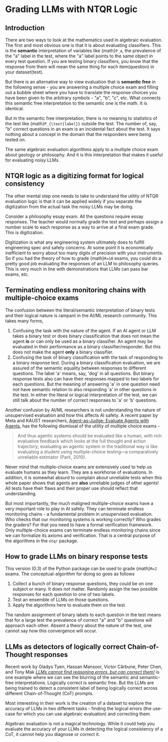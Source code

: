 # Grading LLMs with NTQR Logic

## Introduction

There are two ways to look at the mathematics used in algebraic evaluation.
The first and most obvious one is that it is about evaluating classifiers.
This is the **semantic** interpretation of variables like {math}`P_a`,
the prevalence of the "a" label in the test, where the "a" label points
to the same object in every test question. If you are testing binary
classifiers, you know that the response from them will mean the same thing
for each item(question) in your dataset(test).

But there is an alternative way to view evaluation that is **semantic free**
in the following sense - you are answering a multiple choice exam and filling
out a bubble sheet where you have to translate the response choices you have
been given to the arbitrary symbols - "a", "b", "c", etc. What connects this
semantic free interpretation to the semantic one is the math. It is identical.

But in the semantic free interpretation, there is no meaning to statistics of
the test like {math}`P_{\text{label}}` outside the test. The number of, say,
"b" correct questions in an exam is an incidental fact about the test. It says
nothing about a concept in the domain that the responders were being tested
on.

The same algebraic evaluation algorithms apply to a multiple choice exam about
geology or philosophy. And it is this interpretation that makes it useful
for evaluating noisy LLMs.

## NTQR logic as a digitizing format for logical consistency

The other mental step one needs to take to understand the utility of NTQR
evaluation logic is that it can be applied widely if you separate the
digitization from the actual task the noisy LLMs may be doing.

Consider a philosophy essay exam. All the questions require essay responses.
The teacher would normally grade the test and perhaps assign a number scale
to each response as a way to arrive at a final exam grade. This is
digitization.

Digitization is what any engineering system ultimately does to fulfill
engineering spec and safety concerns. At some point it is economically
inefficient to worry about too many digits of precision with your instruments.
So if you had the theory of how to grade {math}`R=10` exams, you could
do a pretty good job evaluating the responses of an LLM to philosophy queries.
This is very much in line with demonstrations that LLMs can pass bar
exams, etc.

## Terminating endless monitoring chains with multiple-choice exams

The confusion between the literal/semantic interpretation of binary tests and
their logical nature is rampant in the AI/ML research community. This takes many
forms,
1. Confusing the task with the nature of the agent. If an AI agent or LLM takes a binary test or does binary classification that does not mean the agent **is** or can only be used as a binary classifier. An agent may be evaluated in their performance as a binary classifier/responder. But this does not make the agent **only** a binary classifier.
2. Confusing the task of binary classification with the task of responding to a binary response test. During a binary classification evaluation, we are assured of the semantic equality between responses to different questions. The label 'a' means, say, 'dog' in all questions. But binary response tests also can have their responses mapped to two labels for each questions. But the meaning of answering 'a' in one question need not have semantic relation to also responding 'a' in other questions in the test. In either the literal or logical interpretation of the test, we can still talk about the number of correct responses to 'a' or 'b' questions.

Another confusion by AI/ML researchers is not understanding the nature of unsupervised evaluation and how this affects AI safety. A recent paper 
by Meta and KAUST researchers, [Agent-as-Judge: Evaluate Agents with Agents](https://arxiv.org/abs/2410.10934), has the following dismissal of 
the utility of multiple choice exams -

> And thus agentic systems should be evaluated like a human, with
> rich evaluative feedback which looks at the full thought and action trajectory; evaluating an agentic system
> in the traditional way is like evaluating a student using multiple-choice testing—a comparatively unreliable
> estimator (Park, 2010).

Never mind that multiple-choice exams are extensively used to help us evaluate humans as they learn. They are a workhorse of evaluations.
In addition, it is somewhat absurd to complain about unreliable tests when this whole paper shows that agents are **also** unreliable judges
of other agents! All tests have their flaws and their proper use should reflect that understanding.

But most importantly, the much maligned multiple-choice exams have a very important role to play in AI safety. They can terminate endless
monitoring chains - a fundamental problem in unsupervised evaluation. Who checks that our monitoring systems is working correctly? Who grades
the graders? For that you need to have a formal verification framework. Only multiple-choice exams can terminate endless monitoring chains
since we can formalize its axioms and verification. That is a central purpose of the algorithms in the `ntqr` package.

## How to grade LLMs on binary response tests

This version (0.3) of the Python package can be used to grade {math}`R=2`
exams. The conceptual-algorithm for doing so goes as follows

1. Collect a bunch of binary response questions, they could be on one subject
   or many. It does not matter. Randomly assign the two possible responses
   for each question to one of two labels.
2. Test an ensemble of LLMs on those questions.
3. Apply the algorithms here to evaluate them on the test.

The random assignment of binary labels to each question in the test means
that for a large test the prevalence of correct "a" and "b" questions will
approach each other. Absent a theory about the nature of the test, one
cannot say how this convergence will occur.

## LLMs as detectors of logically correct Chain-of-Thought responses

Recent work by Gladys Tyen, Hassan Mansoor, Victor Cărbune, Peter Chen,
and Tony Mak 
[*LLMs cannot find reasoning errors, but can correct them!*](https://arxiv.org/abs/2311.08516)
is one example where we can see the blurring of the semantic and semantic-free
interpretations. Logically correct is semantic free. But the LLMs are being
trained to detect a consistent label of being logically correct across
different Chain-of-Thought (CoT) prompts.

Most interesting in their work is the creation of a dataset to explore the
accuracy of LLMs in two different tasks - finding the logical errors (the
use-case for which you can use algebraic evaluation) and correcting them.

Algebraic evaluation is not a magical technology. While it could help you
evaluate the accuracy of your LLMs in detecting the logical consistency of
a CoT, it cannot help you diagnose or correct it.
